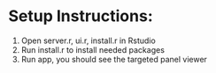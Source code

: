 # Setup Instructions:
1) Open server.r, ui.r, install.r in Rstudio
2) Run install.r to install needed packages
3) Run app, you should see the targeted panel viewer
